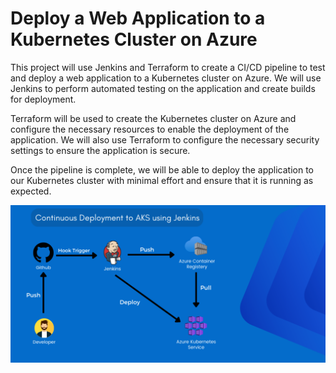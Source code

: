﻿# Deploy a Web Application to a Kubernetes Cluster on Azure
 This project will use Jenkins and Terraform to create a CI/CD pipeline to test and deploy a web application to a Kubernetes cluster on Azure. We will use Jenkins to perform automated testing on the application and create builds for deployment.
 
 Terraform will be used to create the Kubernetes cluster on Azure and configure the necessary resources to enable the deployment of the application. We will also use Terraform to configure the necessary security settings to ensure the application is secure.
 
 Once the pipeline is complete, we will be able to deploy the application to our Kubernetes cluster with minimal effort and ensure that it is running as expected.


![Architecture](./images/architecture.png)
